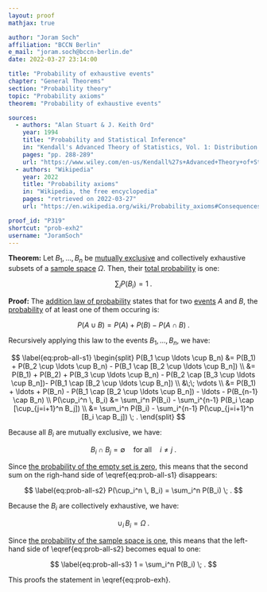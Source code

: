 ```yaml
---
layout: proof
mathjax: true

author: "Joram Soch"
affiliation: "BCCN Berlin"
e_mail: "joram.soch@bccn-berlin.de"
date: 2022-03-27 23:14:00

title: "Probability of exhaustive events"
chapter: "General Theorems"
section: "Probability theory"
topic: "Probability axioms"
theorem: "Probability of exhaustive events"

sources:
  - authors: "Alan Stuart & J. Keith Ord"
    year: 1994
    title: "Probability and Statistical Inference"
    in: "Kendall's Advanced Theory of Statistics, Vol. 1: Distribution Theory"
    pages: "pp. 288-289"
    url: "https://www.wiley.com/en-us/Kendall%27s+Advanced+Theory+of+Statistics%2C+3+Volumes%2C+Set%2C+6th+Edition-p-9780470669549"
  - authors: "Wikipedia"
    year: 2022
    title: "Probability axioms"
    in: "Wikipedia, the free encyclopedia"
    pages: "retrieved on 2022-03-27"
    url: "https://en.wikipedia.org/wiki/Probability_axioms#Consequences"

proof_id: "P319"
shortcut: "prob-exh2"
username: "JoramSoch"
---
```



**Theorem:** Let $B_1, \ldots, B_n$ be [mutually exclusive](/D/exc) and collectively exhaustive subsets of a [sample space](/D/samp-spc) $\Omega$. Then, their [total probability](/P/prob-tot) is one:

$$ \label{eq:prob-exh}
\sum_i P(B_i) = 1 \; .
$$


**Proof:** The [addition law of probability](/P/prob-add) states that for two [events](/D/reve) $A$ and $B$, the [probability](/D/prob) of at least one of them occuring is:

$$ \label{eq:prob-add}
P(A \cup B) = P(A) + P(B) - P(A \cap B) \; .
$$

Recursively applying this law to the events $B_1, \ldots, B_n$, we have:

$$ \label{eq:prob-all-s1}
\begin{split}
P(B_1 \cup \ldots \cup B_n) &= P(B_1) + P(B_2 \cup \ldots \cup B_n) - P(B_1 \cap [B_2 \cup \ldots \cup B_n]) \\
&= P(B_1) + P(B_2) + P(B_3 \cup \ldots \cup B_n) - P(B_2 \cap [B_3 \cup \ldots \cup B_n])- P(B_1 \cap [B_2 \cup \ldots \cup B_n]) \\
&\;\; \vdots \\
&= P(B_1) + \ldots + P(B_n) - P(B_1 \cap [B_2 \cup \ldots \cup B_n]) - \ldots - P(B_{n-1} \cap B_n) \\
P(\cup_i^n \, B_i) &= \sum_i^n P(B_i) - \sum_i^{n-1} P(B_i \cap [\cup_{j=i+1}^n B_j]) \\
&= \sum_i^n P(B_i) - \sum_i^{n-1} P(\cup_{j=i+1}^n [B_i \cap B_j]) \; .
\end{split}
$$

Because all $B_i$ are mutually exclusive, we have:

$$ \label{eq:B-exclusive}
B_i \cap B_j = \emptyset \quad \text{for all} \quad i \neq j \; .
$$

Since [the probability of the empty set is zero](/P/prob-emp), this means that the second sum on the righ-hand side of \eqref{eq:prob-all-s1} disappears:

$$ \label{eq:prob-all-s2}
P(\cup_i^n \, B_i) = \sum_i^n P(B_i) \; .
$$

Because the $B_i$ are collectively exhaustive, we have:

$$ \label{eq:B-exhaustive}
\cup_i \, B_i = \Omega \; .
$$

Since [the probability of the sample space is one](/D/prob-ax), this means that the left-hand side of \eqref{eq:prob-all-s2} becomes equal to one:

$$ \label{eq:prob-all-s3}
1 = \sum_i^n P(B_i) \; .
$$

This proofs the statement in \eqref{eq:prob-exh}.
